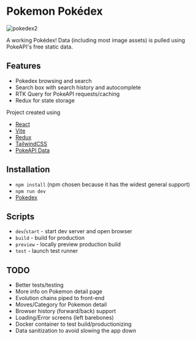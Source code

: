 # Pokemon Pokédex
![pokedex2](https://github.com/jorgensean/jorgensean-pokedex/assets/3663199/00f6a7b4-f7e8-451c-bb10-0d1ca7c64050)

A working Pokédex! Data (including most image assets) is pulled using PokeAPI's free static data.

## Features

- Pokedex browsing and search
- Search box with search history and autocomplete
- RTK Query for PokeAPI requests/caching
- Redux for state storage

Project created using 
- [React](https://react.dev/)
- [Vite](https://vitejs.dev/) 
- [Redux](https://redux.dev/)
- [TailwindCSS](https://tailwindcss.com/)
- [PokeAPI Data](https://pokeapi.co/)

## Installation
- `npm install` (npm chosen because it has the widest general support)
- `npm run dev`
- [Pokedex](http://localhost:8080/)

## Scripts

- `dev`/`start` - start dev server and open browser
- `build` - build for production
- `preview` - locally preview production build
- `test` - launch test runner

## TODO

- Better tests/testing
- More info on Pokemon detail page
- Evolution chains piped to front-end
- Moves/Category for Pokemon detail
- Browser history (forward/back) support
- Loading/Error screens (left barebones)
- Docker container to test build/productionizing
- Data sanitization to avoid slowing the app down
